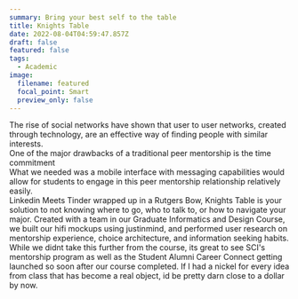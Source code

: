 ```yaml
---
summary: Bring your best self to the table
title: Knights Table
date: 2022-08-04T04:59:47.857Z
draft: false
featured: false
tags:
  - Academic
image:
  filename: featured
  focal_point: Smart
  preview_only: false
---
```

The rise of social networks have shown that user to user networks, created through technology, are an effective way of finding people with similar interests.
<br>
One of the major drawbacks of a traditional peer mentorship is the time commitment
<br>
What we needed was a mobile interface with messaging capabilities would allow for students to engage in this peer mentorship relationship relatively easily.
<br>
Linkedin Meets Tinder wrapped up in a Rutgers Bow, Knights Table is your solution to not knowing where to go, who to talk to, or how to navigate your major. Created with a team in our Graduate Informatics and Design Course, we built our hifi mockups using justinmind, and performed user research on mentorship experience, choice architecture, and information seeking habits. While we didnt take this further from the course, its great to see SCI's mentorship program as well as the Student Alumni Career Connect getting launched so soon after our course completed. If I had a nickel for every idea from class that has become a real object, id be pretty darn close to a dollar by now. 
